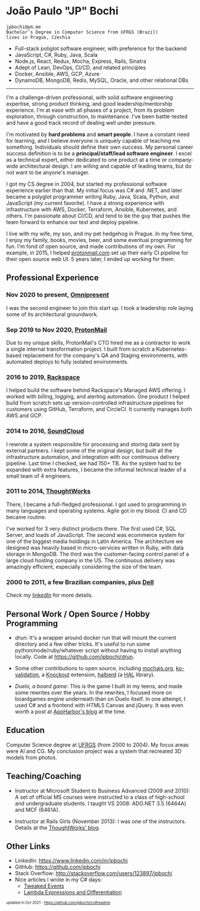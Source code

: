 # João Paulo "JP" Bochi

```
jpbochi@pm.me
Bachelor’s Degree in Computer Science from UFRGS (Brazil)
lives in Prague, Czechia
```

- Full-stack poliglot software engineer, with preference for the backend
- JavaScript, C#, Ruby, Java, Scala
- Node.js, React, Redux, Mocha, Express, Rails, Sinatra
- Adept of Lean, DevOps, CI/CD, and related principles
- Docker, Ansible, AWS, GCP, Azure
- DynamoDB, MongoDB, Redis, MySQL, Oracle, and other relational DBs

---

I'm a challenge-driven professional, with solid software engineering expertise, strong product thinking, and good leadership/mentorship experience. I'm at ease with all phases of a project, from its problem exploration, through construction, to maintenance. I've been battle-tested and have a good track record of dealing well under pressure.

I'm motivated by **hard problems** and **smart people**. I have a constant need for learning, and I believe everyone is uniquely capable of teaching me something. Individuals should define their own success. My personal career success definition is to be a **principal/staff/lead software engineer**. I excel as a technical expert, either dedicated to one product at a time or company-wide architectural design. I am willing and capable of leading teams, but do not want to be anyone's manager.

I got my CS degree in 2004, but started my professional software experience earlier than that. My initial focus was C# and .NET, and later became a polyglot programmer writing Ruby, Java, Scala, Python, and JavaScript (my current favorite). I have a strong experience with infrastructure with AWS, Docker, Terraform, Ansible, Kubernetes, and others. I'm passionate about CI/CD, and tend to be the guy that pushes the team forward to enhance our test and deploy pipeline.

I live with my wife, my son, and my pet hedgehog in Prague. In my free time, I enjoy my family, books, movies, beer, and some eventual programming for fun. I'm fond of open source, and made contributions of my own. For example, in 2015, I helped [protonmail.com](https://protonmail.com/) set up their early CI pipeline for their open source web UI. 5 years later, I ended up working for them.

## Professional Experience

### Nov 2020 to present, [Omnipresent](https://www.omnipresent.com/about-us)

I was the second engineer to join this start up. I took a leadership role laying some of its architectural groundwork.

### Sep 2019 to Nov 2020, [ProtonMail](https://protonmail.com/about)

Due to my unique skills, ProtonMail's CTO hired me as a contractor to work a single internal transformation project. I built from scratch a Kubernetes-based replacement for the company's QA and Staging environments, with automated deploys to fully isolated environments.

### 2016 to 2019, [Rackspace](https://www.rackspace.com/about)

I helped build the software behind Rackspace's Managed AWS offering. I worked with billing, logging, and alerting automation. One product I helped build from scratch sets up version-controlled infrastructure pipelines for customers using GitHub, Terraform, and CircleCI. It currently manages both AWS and GCP.

### 2014 to 2016, [SoundCloud](https://soundcloud.com/pages/contact)

I rewrote a system responsible for processing and storing data sent by external partners. I kept some of the original design, but built all the infrastructure automation, and integration with our continuous delivery pipeline. Last time I checked, we had 150+ TB. As the system had to be expanded with extra features, I became the informal technical leader of a small team of 4 engineers.

### 2011 to 2014, [ThoughtWorks](https://www.thoughtworks.com/about-us)

There, I became a full-fledged professional. I got used to programming in many languages and operating systems. Agile got in my blood. CI and CD became routine.

I've worked for 3 very distinct products there. The first used C#, SQL Server, and loads of JavaScript. The second was ecommerce system for one of the biggest media holdings in Latin America. The architecture we designed was heavily based in micro-services written in Ruby, with data storage in MongoDB. The third was the customer-facing control panel of a large cloud hosting company in the US. The continuous delivery was amazingly efficient, especially considering the size of the team.

### 2000 to 2011, a few Brazilian companies, plus [Dell](https://www.dell.com/learn/us/en/04/about-us)

Check my [linkedIn](http://linkedin.com/in/jpbochi) for more details.

## Personal Work / Open Source / Hobby Programming

- *drun*: It's a wrapper around docker run that will mount the current directory and a few other tricks. It's useful to run some python/node/ruby/whatever script without having to install anything locally. Code at https://github.com/jpbochi/drun.

- Some other contributions to open source, including [mochajs.org](htts://mochajs.org), [ko-validation](https://www.npmjs.org/package/ko-validation), a [Knockout](http://knockoutjs.com/) extension, [halberd](https://www.npmjs.org/package/halberd) (a [HAL](http://stateless.co/hal_specification.html) library).

- *Duelo, a board game*: This is the game I built in my teens, and made some rewrites over the years. In the rewrites, I focused more on boardgames engine underneath than on Duelo itself. In one attempt, I used C# and a frontend with HTML5 Canvas and jQuery. It was even worth a post at [AppHarbor's blog](http://blog.appharbor.com/2011/2/16/featured-app-rook) at the time.

## Education

Computer Science degree at [UFRGS](https://en.wikipedia.org/wiki/Federal_University_of_Rio_Grande_do_Sul) (from 2000 to 2004). My focus areas were AI and CG. My conclusion project was a system that recreated 3D models from photos.

## Teaching/Coaching

- Instructor at Microsoft Student to Business Advanced (2009 and 2010): A set of official MS courses were instructed to a class of high-school and undergraduate students. I taught VS 2008: ADO.NET 3.5 (6464A) and MCF (6461A).

- Instructor at Rails Girls (November 2013): I was one of the instructors. Details at the [ThoughtWorks' blog](https://www.thoughtworks.com/insights/blog/rails-girls-y-thoughtworks).

## Other Links

- LinkedIn: https://www.linkedin.com/in/jpbochi
- GitHub: https://github.com/jpbochi
- Stack Overflow: http://stackoverflow.com/users/123897/jpbochi
- Nice articles I wrote in my C# days:
  - [Tweaked Events](https://www.codeproject.com/Articles/108049/Tweaked-Events)
  - [Lambda Expressions and Differentiation](http://jp-labs.blogspot.com/2008/08/lambda-expressions-and-differentiation.html)

<sub><small>updated in Oct 2021 - https://github.com/jpbochi/cv#readme</small></sub>

<!--
- Bitbucket (some ancient C# code of mine): https://bitbucket.org/jpbochi/jplabscode

In case linked pages get taken down:

https://getsupport.atlassian.com/servicedesk/customer/portal/11/BBS-146784 - "All my public repos are gone. I'm looking specifically at https://bitbucket.org/jpbochi/jplabscode and https://bitbucket.org/jpbochi/rook."

http://web.archive.org/web/20160909180847/https://blog.appharbor.com/2011/2/16/featured-app-rook
http://web.archive.org/web/20150717031946/http://www.codeproject.com/Articles/108049/Tweaked-Events
http://web.archive.org/web/20190503152210/http://jp-labs.blogspot.com/2008/08/lambda-expressions-and-differentiation.html
-->
